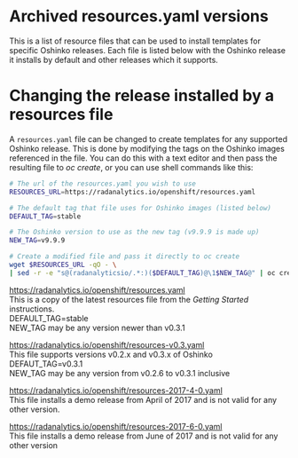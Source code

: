 # Archived resources.yaml versions

This is a list of resource files that
can be used to install templates for specific Oshinko releases.
Each file is listed below with the Oshinko release it
installs by default and other releases which it supports.

# Changing the release installed by a resources file 

A `resources.yaml` file can be changed to create templates
for any supported Oshinko release. This is done by modifying
the tags on the Oshinko images referenced in the file. You
can do this with a text editor and then pass the resulting file
to *oc create*, or you can use shell commands like this:

```bash
# The url of the resources.yaml you wish to use
RESOURCES_URL=https://radanalytics.io/openshift/resources.yaml

# The default tag that file uses for Oshinko images (listed below)
DEFAULT_TAG=stable

# The Oshinko version to use as the new tag (v9.9.9 is made up)
NEW_TAG=v9.9.9

# Create a modified file and pass it directly to oc create
wget $RESOURCES_URL -qO - \
| sed -r -e "s@(radanalyticsio/.*:)($DEFAULT_TAG)@\1$NEW_TAG@" | oc create -f -
```
  
https://radanalytics.io/openshift/resources.yaml  
This is a copy of the latest resources file from the *Getting Started* instructions.  
DEFAULT_TAG=stable  
NEW_TAG may be any version newer than v0.3.1
  
https://radanalytics.io/openshift/resources-v0.3.yaml  
This file supports versions v0.2.x and v0.3.x of Oshinko  
DEFAUT_TAG=v0.3.1  
NEW_TAG may be any version from v0.2.6 to v0.3.1 inclusive

https://radanalytics.io/openshift/resources-2017-4-0.yaml  
This file installs a demo release from April of 2017 and is
not valid for any other version.

https://radanalytics.io/openshift/resources-2017-6-0.yaml  
This file installs a demo release from June of 2017 and is
not valid for any other version
